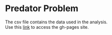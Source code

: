 # Predator Problem
The csv file contains the data used in the analysis.  
Use this [link](http://lyzs90.github.io/PredatorProblem) to access the gh-pages site.
